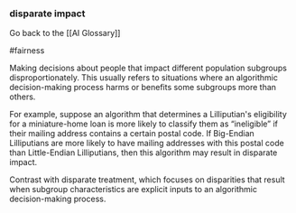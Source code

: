 ### disparate impact

Go back to the [[AI Glossary]]

#fairness

Making decisions about people that impact different population subgroups disproportionately. This usually refers to situations where an algorithmic decision-making process harms or benefits some subgroups more than others.

For example, suppose an algorithm that determines a Lilliputian's eligibility for a miniature-home loan is more likely to classify them as “ineligible” if their mailing address contains a certain postal code. If Big-Endian Lilliputians are more likely to have mailing addresses with this postal code than Little-Endian Lilliputians, then this algorithm may result in disparate impact.

Contrast with disparate treatment, which focuses on disparities that result when subgroup characteristics are explicit inputs to an algorithmic decision-making process.

